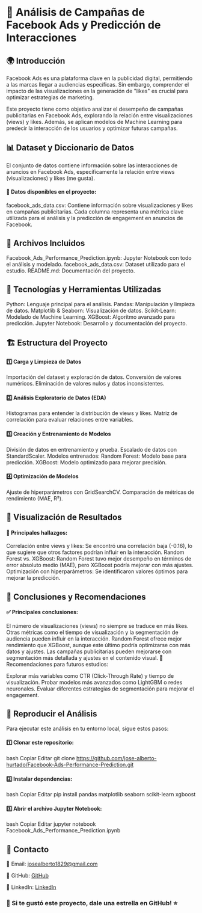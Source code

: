 # 📢 Análisis de Campañas de Facebook Ads y Predicción de Interacciones

## 🌍 Introducción
Facebook Ads es una plataforma clave en la publicidad digital, permitiendo a las marcas llegar a audiencias específicas. Sin embargo, comprender el impacto de las visualizaciones en la generación de "likes" es crucial para optimizar estrategias de marketing.

Este proyecto tiene como objetivo analizar el desempeño de campañas publicitarias en Facebook Ads, explorando la relación entre visualizaciones (views) y likes. Además, se aplican modelos de Machine Learning para predecir la interacción de los usuarios y optimizar futuras campañas.

## 📊 Dataset y Diccionario de Datos
El conjunto de datos contiene información sobre las interacciones de anuncios en Facebook Ads, específicamente la relación entre views (visualizaciones) y likes (me gusta).

#### 📂 Datos disponibles en el proyecto:

facebook_ads_data.csv: Contiene información sobre visualizaciones y likes en campañas publicitarias.
Cada columna representa una métrica clave utilizada para el análisis y la predicción de engagement en anuncios de Facebook.

## 📂 Archivos Incluidos
Facebook_Ads_Performance_Prediction.ipynb: Jupyter Notebook con todo el análisis y modelado.
facebook_ads_data.csv: Dataset utilizado para el estudio.
README.md: Documentación del proyecto.

## 🤖 Tecnologías y Herramientas Utilizadas
Python: Lenguaje principal para el análisis.
Pandas: Manipulación y limpieza de datos.
Matplotlib & Seaborn: Visualización de datos.
Scikit-Learn: Modelado de Machine Learning.
XGBoost: Algoritmo avanzado para predicción.
Jupyter Notebook: Desarrollo y documentación del proyecto.

## 🏗️ Estructura del Proyecto

#### 1️⃣ Carga y Limpieza de Datos
Importación del dataset y exploración de datos.
Conversión de valores numéricos.
Eliminación de valores nulos y datos inconsistentes.
#### 2️⃣ Análisis Exploratorio de Datos (EDA)
Histogramas para entender la distribución de views y likes.
Matriz de correlación para evaluar relaciones entre variables.
#### 3️⃣ Creación y Entrenamiento de Modelos
División de datos en entrenamiento y prueba.
Escalado de datos con StandardScaler.
Modelos entrenados:
Random Forest: Modelo base para predicción.
XGBoost: Modelo optimizado para mejorar precisión.
#### 4️⃣ Optimización de Modelos
Ajuste de hiperparámetros con GridSearchCV.
Comparación de métricas de rendimiento (MAE, R²).

## 🎨 Visualización de Resultados
#### 🔎 Principales hallazgos:
Correlación entre views y likes: Se encontró una correlación baja (-0.16), lo que sugiere que otros factores podrían influir en la interacción.
Random Forest vs. XGBoost: Random Forest tuvo mejor desempeño en términos de error absoluto medio (MAE), pero XGBoost podría mejorar con más ajustes.
Optimización con hiperparámetros: Se identificaron valores óptimos para mejorar la predicción.

## 🚀 Conclusiones y Recomendaciones
#### ✅ Principales conclusiones:

El número de visualizaciones (views) no siempre se traduce en más likes. Otras métricas como el tiempo de visualización y la segmentación de audiencia pueden influir en la interacción.
Random Forest ofrece mejor rendimiento que XGBoost, aunque este último podría optimizarse con más datos y ajustes.
Las campañas publicitarias pueden mejorarse con segmentación más detallada y ajustes en el contenido visual.
🔹 Recomendaciones para futuros estudios:

Explorar más variables como CTR (Click-Through Rate) y tiempo de visualización.
Probar modelos más avanzados como LightGBM o redes neuronales.
Evaluar diferentes estrategias de segmentación para mejorar el engagement.

## 📑 Reproducir el Análisis
Para ejecutar este análisis en tu entorno local, sigue estos pasos:

#### 1️⃣ Clonar este repositorio:

bash
Copiar
Editar
git clone https://github.com/jose-alberto-hurtado/Facebook-Ads-Performance-Prediction.git

#### 2️⃣ Instalar dependencias:

bash
Copiar
Editar
pip install pandas matplotlib seaborn scikit-learn xgboost

#### 3️⃣ Abrir el archivo Jupyter Notebook:

bash
Copiar
Editar
jupyter notebook Facebook_Ads_Performance_Prediction.ipynb

## 👥 Contacto

📧 Email: josealberto1829@gmail.com

🐍 GitHub: [GitHub](https://github.com/jose-alberto-hurtado)  

💼 LinkedIn: [LinkedIn](https://www.linkedin.com/in/josé-alberto-hurtado-echeverría-77910a319/)

### 🌟 Si te gustó este proyecto, dale una estrella en GitHub! ⭐
